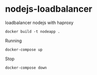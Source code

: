 # nodejs-loadbalancer
loadbalancer nodejs with haproxy
```
docker build -t nodeapp .
```
Running
```
docker-compose up
```
Stop
```
docker-compose down
```
